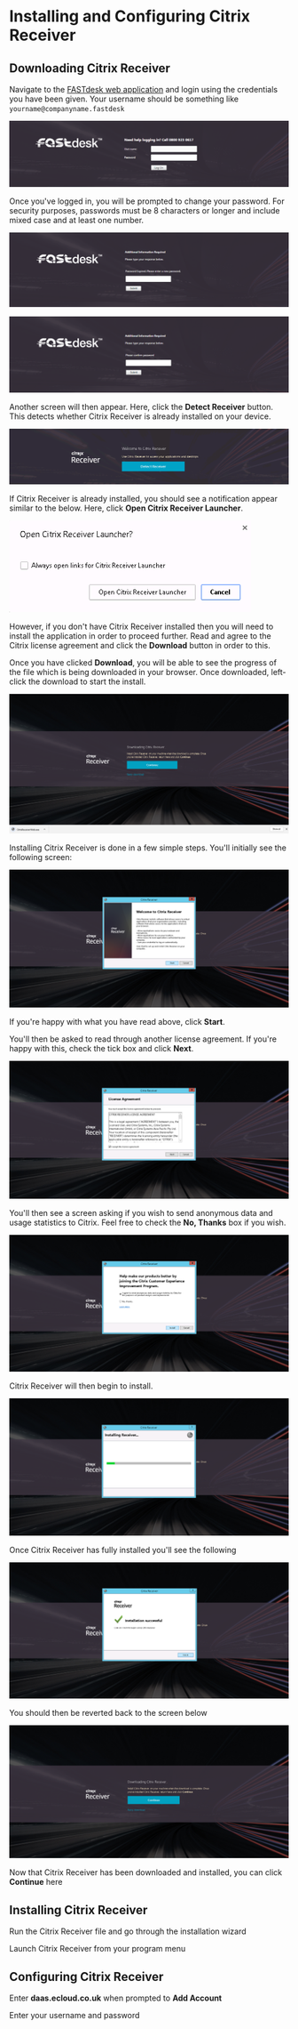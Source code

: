 # Installing and Configuring Citrix Receiver

## Downloading Citrix Receiver

Navigate to the [FASTdesk web application](https://daas.ecloud.co.uk) and login using the credentials you have been given. Your username should be something like `yourname@companyname.fastdesk`

![Image160](files/Image160.png)

Once you've logged in, you will be prompted to change your password. For security purposes, passwords must be 8 characters or longer and include mixed case and at least one number.

![Image161](files/Image161.png)

![Image162](files/Image162.png)

Another screen will then appear. Here, click the __Detect Receiver__ button. This detects whether Citrix Receiver is already installed on your device.

![Image163](files/Image163.png)

If Citrix Receiver is already installed, you should see a notification appear similar to the below. Here, click __Open Citrix Receiver Launcher__.

![Image164](files/Image164.png)

However, if you don't have Citrix Receiver installed then you will need to install the application in order to proceed further. Read and agree to the Citrix license agreement and click the __Download__ button in order to this.

Once you have clicked __Download__, you will be able to see the progress of the file which is being downloaded in your browser. Once downloaded, left-click the download to start the install.

![Image170](files/Image170.png)

Installing Citrix Receiver is done in a few simple steps. You'll initially see the following screen:

![Image171](files/Image171.png)

If you're happy with what you have read above, click __Start__.

You'll then be asked to read through another license agreement. If you're happy with this, check the tick box and click __Next__.

![Image172](files/Image172.png)

You'll then see a screen asking if you wish to send anonymous data and usage statistics to Citrix. Feel free to check the __No, Thanks__ box if you wish.

![Image173](files/Image173.png)

Citrix Receiver will then begin to install.

![Image174](files/Image174.png)

Once Citrix Receiver has fully installed you'll see the following

![Image175](files/Image175.png)

You should then be reverted back to the screen below

![Image176](files/Image176.png)

Now that Citrix Receiver has been downloaded and installed, you can click __Continue__ here

## Installing Citrix Receiver

Run the Citrix Receiver file and go through the installation wizard

Launch Citrix Receiver from your program menu

## Configuring Citrix Receiver

Enter __daas.ecloud.co.uk__ when prompted to __Add Account__

Enter your username and password
